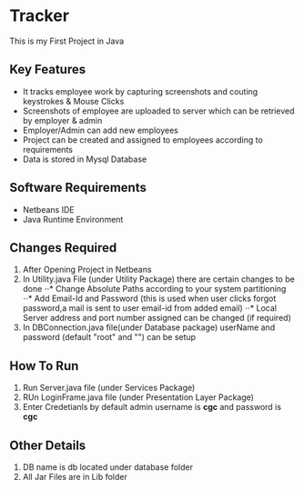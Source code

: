# Tracker
This is my First Project in Java 
## Key Features
* It tracks employee work by capturing screenshots and couting keystrokes & Mouse Clicks
* Screenshots of employee are uploaded to server which can be retrieved by employer & admin
* Employer/Admin can add new employees
* Project can be created and assigned to employees according to requirements
* Data is stored in Mysql Database

## Software Requirements
* Netbeans IDE
* Java Runtime Environment
 
## Changes Required
1. After Opening Project in Netbeans
2. In Utility.java File (under Utility Package) there are certain changes to be done
⋅⋅* Change Absolute Paths according to your system partitioning
⋅⋅* Add Email-Id and Password (this is used when user clicks forgot password,a mail is sent to user email-id from added email)
⋅⋅* Local Server address and port number assigned can be changed (if required)
3. In DBConnection.java file(under Database package) userName and password (default "root" and "") can be setup
 
 ## How To Run
 1. Run Server.java file (under Services Package)
 2. RUn LoginFrame.java file (under Presentation Layer Package)
 3. Enter Credetianls by default admin username is **cgc** and password is **cgc**
 
 ## Other Details
 1. DB name is db located under database folder
 2. All Jar Files are in Lib folder
 
